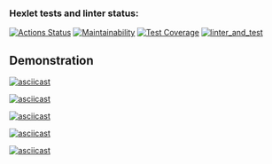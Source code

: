 ### Hexlet tests and linter status:
[![Actions Status](https://github.com/asenka0301/frontend-bootcamp-project-46/workflows/hexlet-check/badge.svg)](https://github.com/asenka0301/frontend-bootcamp-project-46/actions)
[![Maintainability](https://api.codeclimate.com/v1/badges/bc9ff549a4707a1573f6/maintainability)](https://codeclimate.com/github/asenka0301/frontend-bootcamp-project-46/maintainability)
[![Test Coverage](https://api.codeclimate.com/v1/badges/bc9ff549a4707a1573f6/test_coverage)](https://codeclimate.com/github/asenka0301/frontend-bootcamp-project-46/test_coverage)
[![linter_and_test](https://github.com/asenka0301/frontend-bootcamp-project-46/actions/workflows/linter_and_test.yml/badge.svg)](https://github.com/asenka0301/frontend-bootcamp-project-46/actions/workflows/linter_and_test.yml)


## Demonstration

[![asciicast](https://asciinema.org/a/547869.svg)](https://asciinema.org/a/547869)

[![asciicast](https://asciinema.org/a/547876.svg)](https://asciinema.org/a/547876)

[![asciicast](https://asciinema.org/a/548092.svg)](https://asciinema.org/a/548092)

[![asciicast](https://asciinema.org/a/548317.svg)](https://asciinema.org/a/548317)

[![asciicast](https://asciinema.org/a/548459.svg)](https://asciinema.org/a/548459)




